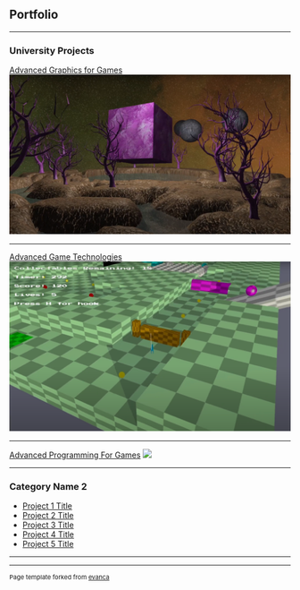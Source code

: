 ## Portfolio

---

### University Projects

[Advanced Graphics for Games](/sample_page)
<img src="images/AdvancedGraphicsThumbnail.png?raw=true"/>

---
[Advanced Game Technologies](/pdf/sample_presentation.pdf)
<img src="images/AdvancedGamesThumbnail.png?raw=true"/>

---
[Advanced Programming For Games](http://example.com/)
<img src="images/dummy_thumbnail.jpg?raw=true"/>

---

### Category Name 2

- [Project 1 Title](http://example.com/)
- [Project 2 Title](http://example.com/)
- [Project 3 Title](http://example.com/)
- [Project 4 Title](http://example.com/)
- [Project 5 Title](http://example.com/)

---




---
<p style="font-size:11px">Page template forked from <a href="https://github.com/evanca/quick-portfolio">evanca</a></p>
<!-- Remove above link if you don't want to attibute -->

